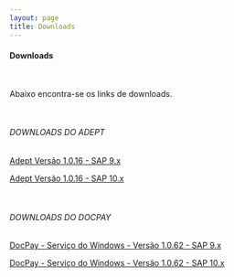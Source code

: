 ```yaml
---
layout: page
title: Downloads
---
```


#### Downloads

<br>

Abaixo encontra-se os links de downloads.
 
<br>

###### DOWNLOADS DO ADEPT

[Adept Versão 1.0.16 - SAP 9.x](https://skill-addons.s3.sa-east-1.amazonaws.com/adept/skill-adept-v1.0.16+(SAP+B1+9.x).zip)

[Adept Versão 1.0.16 - SAP 10.x](https://skill-addons.s3.sa-east-1.amazonaws.com/adept/skill-adept-v1.0.16+(SAP+B1+10.x).zip)
 
<br>

###### DOWNLOADS DO DOCPAY

[DocPay - Serviço do Windows - Versão 1.0.62 - SAP 9.x](https://skill-addons.s3.sa-east-1.amazonaws.com/docpay/sap-9.x_docpay-winservice-x64-v1.0.62.zip)

[DocPay - Serviço do Windows - Versão 1.0.62 - SAP 10.x](https://skill-addons.s3.sa-east-1.amazonaws.com/docpay/sap-10.x_docpay-winservice-x64-v1.0.62.zip)

